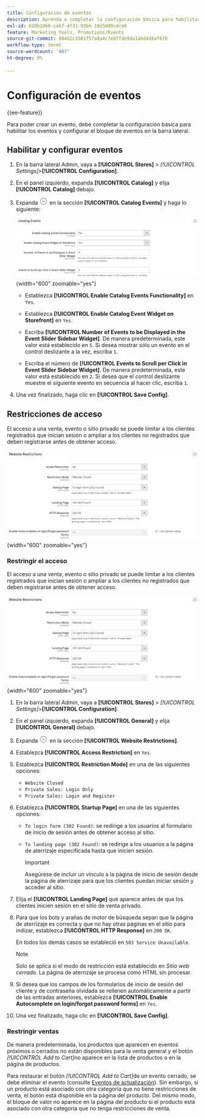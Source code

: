 ```yaml
---
title: Configuración de eventos
description: Aprenda a completar la configuración básica para habilitar eventos y configurar el bloque de eventos en la barra lateral de la tienda.
exl-id: 620b2d60-ce6f-4f31-93bb-18d3dd9cdce6
feature: Marketing Tools, Promotions/Events
source-git-commit: 084d2c3381f57a8a4c7e8ffde9da1abd4d8af670
workflow-type: tm+mt
source-wordcount: '467'
ht-degree: 0%

---
```


# Configuración de eventos

{{ee-feature}}

Para poder crear un evento, debe completar la configuración básica para habilitar los eventos y configurar el bloque de eventos en la barra lateral.

## Habilitar y configurar eventos

1. En la barra lateral _Admin_, vaya a **[!UICONTROL Stores]** > _[!UICONTROL Settings]_>**[!UICONTROL Configuration]**.

1. En el panel izquierdo, expanda **[!UICONTROL Catalog]** y elija **[!UICONTROL Catalog]** debajo.

1. Expanda ![Selector de expansión](../assets/icon-display-expand.png) en la sección **[!UICONTROL Catalog Events]** y haga lo siguiente:

   ![Configuración del catálogo: eventos de catálogo](../configuration-reference/catalog/assets/catalog-events.png){width="600" zoomable="yes"}

   - Establezca **[!UICONTROL Enable Catalog Events Functionality]** en `Yes`.

   - Establezca **[!UICONTROL Enable Catalog Event Widget on Storefront]** en `Yes`.

   - Escriba **[!UICONTROL Number of Events to be Displayed in the Event Slider Sidebar Widget]**. De manera predeterminada, este valor está establecido en `5`. Si desea mostrar sólo un evento en el control deslizante a la vez, escriba `1`.

   - Escriba el número de **[!UICONTROL Events to Scroll per Click in Event Slider Sidebar Widget]**. De manera predeterminada, este valor está establecido en `2`. Si desea que el control deslizante muestre el siguiente evento en secuencia al hacer clic, escriba `1`.

1. Una vez finalizado, haga clic en **[!UICONTROL Save Config]**.

## Restricciones de acceso

El acceso a una venta, evento o sitio privado se puede limitar a los clientes registrados que inician sesión o ampliar a los clientes no registrados que deben registrarse antes de obtener acceso.

![Configuración general - restricciones del sitio web](../configuration-reference/general/assets/general-website-restrictions.png){width="600" zoomable="yes"}

### Restringir el acceso

El acceso a una venta, evento o sitio privado se puede limitar a los clientes registrados que inician sesión o ampliar a los clientes no registrados que deben registrarse antes de obtener acceso.

![Configuración general - restricciones del sitio web](../configuration-reference/general/assets/general-website-restrictions.png){width="600" zoomable="yes"}

1. En la barra lateral _Admin_, vaya a **[!UICONTROL Stores]** > _[!UICONTROL Settings]_>**[!UICONTROL Configuration]**.

1. En el panel izquierdo, expanda **[!UICONTROL General]** y elija **[!UICONTROL General]** debajo.

1. Expanda ![Selector de expansión](../assets/icon-display-expand.png) en la sección **[!UICONTROL Website Restrictions]**.

1. Establezca **[!UICONTROL Access Restriction]** en `Yes`.

1. Establezca **[!UICONTROL Restriction Mode]** en una de las siguientes opciones:

   - `Website Closed`
   - `Private Sales: Login Only`
   - `Private Sales: Login and Register`

1. Establezca **[!UICONTROL Startup Page]** en una de las siguientes opciones:

   - `To login form (302 Found)`: se redirige a los usuarios al formulario de inicio de sesión antes de obtener acceso al sitio.

   - `To landing page (302 Found)`: se redirige a los usuarios a la página de aterrizaje especificada hasta que inicien sesión.

     >[!IMPORTANT]
     >
     >Asegúrese de incluir un vínculo a la página de inicio de sesión desde la página de aterrizaje para que los clientes puedan iniciar sesión y acceder al sitio.

1. Elija el **[!UICONTROL Landing Page]** que aparece antes de que los clientes inicien sesión en el sitio de venta privado.

1. Para que los bots y arañas de motor de búsqueda sepan que la página de aterrizaje es correcta y que no hay otras páginas en el sitio para indizar, establezca **[!UICONTROL HTTP Response]** en `200 OK`.

   En todos los demás casos se estableció en `503 Service Unavailable`.

   >[!NOTE]
   >
   >Solo se aplica si el modo de restricción está establecido en _Sitio web cerrado_. La página de aterrizaje se procesa como HTML sin procesar.

1. Si desea que los campos de los formularios de inicio de sesión del cliente y de contraseña olvidada se rellenen automáticamente a partir de las entradas anteriores, establezca **[!UICONTROL Enable Autocomplete on login/forgot password forms]** en `Yes`.

1. Una vez finalizado, haga clic en **[!UICONTROL Save Config]**.

### Restringir ventas

De manera predeterminada, los productos que aparecen en eventos próximos o cerrados no están disponibles para la venta general y el botón _[!UICONTROL Add to Cart]_&#x200B;no aparece en la lista de productos o en la página de productos.

Para restaurar el botón _[!UICONTROL Add to Cart]_&#x200B;de un evento cerrado, se debe eliminar el evento (consulte [Eventos de actualización](event-create.md#update-events)). Sin embargo, si un producto está asociado con otra categoría que no tiene restricciones de venta, el botón está disponible en la página del producto. Del mismo modo, el bloque de valor no aparece en la página del producto si el producto está asociado con otra categoría que no tenga restricciones de venta.
